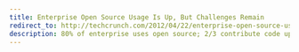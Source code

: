 ```yaml
---
title: Enterprise Open Source Usage Is Up, But Challenges Remain
redirect_to: http://techcrunch.com/2012/04/22/enterprise-open-source-usage-is-up-but-challenges-remain/
description: 80% of enterprise uses open source; 2/3 contribute code upstream; and 1 in 4 have detrimental open source policy.
---
```

